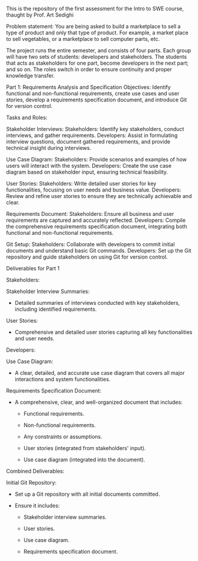 This is the repository of the first assessment for the Intro to SWE course, thaught by Prof. Art Sedighi

Problem statement:  You are being asked to build a marketplace to sell a type of product and only that type of product. For example, a market place to sell vegetables, or a marketplace to sell computer parts, etc.    

 

The project runs the entire semester, and consists of four parts.   Each group will have two sets of students: developers and stakeholders.  The students that acts as stakeholders for one part, become developers in the next part; and so on.  The roles switch in order to ensure continuity and proper knowledge transfer. 

 

 

Part 1: Requirements Analysis and Specification
Objectives: Identify functional and non-functional requirements, create use cases and user stories, develop a requirements specification document, and introduce Git for version control.

 

Tasks and Roles:

Stakeholder Interviews:
Stakeholders: Identify key stakeholders, conduct interviews, and gather requirements.
Developers: Assist in formulating interview questions, document gathered requirements, and provide technical insight during interviews.
 

Use Case Diagram:
Stakeholders: Provide scenarios and examples of how users will interact with the system.
Developers: Create the use case diagram based on stakeholder input, ensuring technical feasibility.
 

User Stories:
Stakeholders: Write detailed user stories for key functionalities, focusing on user needs and business value.
Developers: Review and refine user stories to ensure they are technically achievable and clear.
 

Requirements Document:
Stakeholders: Ensure all business and user requirements are captured and accurately reflected.
Developers: Compile the comprehensive requirements specification document, integrating both functional and non-functional requirements.
 

Git Setup:
Stakeholders: Collaborate with developers to commit initial documents and understand basic Git commands.
Developers: Set up the Git repository and guide stakeholders on using Git for version control.
 

 

Deliverables for Part 1
 

Stakeholders:

Stakeholder Interview Summaries:
   - Detailed summaries of interviews conducted with key stakeholders, including identified requirements.

  

User Stories:
   - Comprehensive and detailed user stories capturing all key functionalities and user needs.

 

Developers:

Use Case Diagram:
   - A clear, detailed, and accurate use case diagram that covers all major interactions and system functionalities.

  

Requirements Specification Document:
   - A comprehensive, clear, and well-organized document that includes:

     - Functional requirements.

     - Non-functional requirements.

     - Any constraints or assumptions.

     - User stories (integrated from stakeholders' input).

     - Use case diagram (integrated into the document).

 

Combined Deliverables:

Initial Git Repository:
   - Set up a Git repository with all initial documents committed.

   - Ensure it includes:

     - Stakeholder interview summaries.

     - User stories.

     - Use case diagram.

     - Requirements specification document.
